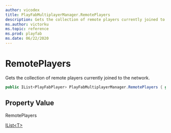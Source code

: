 ```yaml
---
author: vicodex
title: PlayFabMultiplayerManager.RemotePlayers
description: Gets the collection of remote players currently joined to the network.
ms.author: victorku
ms.topic: reference
ms.prod: playfab
ms.date: 06/22/2020
---
```


# RemotePlayers

Gets the collection of remote players currently joined to the network.

```csharp
public IList<PlayFabPlayer> PlayFabMultiplayerManager.RemotePlayers { get; }
```

## Property Value

RemotePlayers

[IList\<T>](/dotnet/api/system.collections.generic.ilist-1?view=netcore-3.1)
